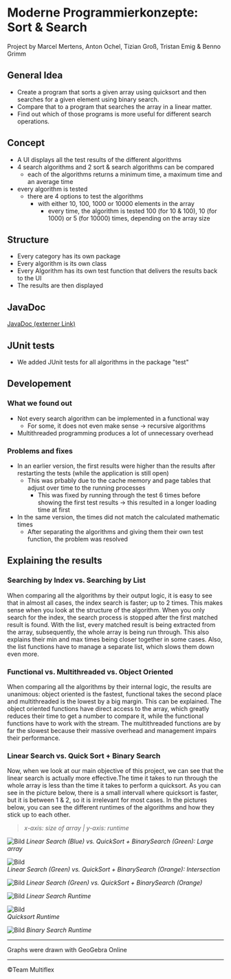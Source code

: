 # Moderne Programmierkonzepte: Sort & Search
Project by Marcel Mertens, Anton Ochel, Tizian Groß, Tristan Emig & Benno Grimm

## General Idea
* Create a program that sorts a given array using quicksort and then searches for a given element using binary search. 
* Compare that to a program that searches the array in a linear matter.
* Find out which of those programs is more useful for different search operations.

## Concept
* A UI displays all the test results of the different algorithms
* 4 search algorithms and 2 sort & search algorithms can be compared
  * each of the algorithms returns a minimum time, a maximum time and an average time
* every algorithm is tested
  * there are 4 options to test the algorithms
    * with either 10, 100, 1000 or 10000 elements in the array
      	* every time, the algorithm is tested 100 (for 10 & 100), 10 (for 1000) or 5 (for 10000) times, depending on the array size
   
    
## Structure
* Every category has its own package
* Every algorithm is its own class
* Every Algorithm has its own test function that delivers the results back to the UI
* The results are then displayed

## JavaDoc
<a href="https://mertens-web.ddns.net/JavaDocs" target="_blank">JavaDoc (externer Link)</a>

## JUnit tests
* We added JUnit tests for all algorithms in the package "test"

## Developement

### What we found out
* Not every search algorithm can be implemented in a functional way
  * For some, it does not even make sense -> recursive algorithms
* Multithreaded programming produces a lot of unnecessary overhead

### Problems and fixes
* In an earlier version, the first results were higher than the results after restarting the tests (while the application is still open)
  * This was prbably due to the cache memory and page tables that adjust over time to the running processes
    * This was fixed by running through the test 6 times before showing the first test results -> this resulted in a longer loading time at first
* In the same version, the times did not match the calculated mathematic times
  * After separating the algorithms and giving them their own test function, the problem was resolved
  
## Explaining the results

### Searching by Index vs. Searching by List
When comparing all the algorithms by their output logic, it is easy to see that in almost all cases, the index search is faster; up to 2 times.
This makes sense when you look at the structure of the algorithm. When you only search for the index, the search process is stopped after the first matched result is found. With the list, every matched result is being extracted from the array, subsequently, the whole array is being run through. This also explains their min and max times being closer together in some cases. Also, the list functions have to manage a separate list, which slows them down even more.

### Functional vs. Multithreaded vs. Object Oriented
When comparing all the algorithms by their internal logic, the results are unanimous: object oriented is the fastest, functional takes the second place and multithreaded is the lowest by a big margin.
This can be explained. The object oriented functions have direct access to the array, which greatly reduces their time to get a number to compare it, while the functional functions have to work with the stream. The multithreaded functions are by far the slowest because their massive overhead and management impairs their performance.

### Linear Search vs. Quick Sort + Binary Search
Now, when we look at our main objective of this project, we can see that the linear search is actually more effective.The time it takes to run through the whole array is less than the time it takes to perform a quicksort. As you can see in the picture below, there is a small intervall where quicksort is faster, but it is between 1 & 2, so it is irrelevant for most cases. In the pictures below, you can see the different runtimes of the algorithms and how they stick up to each other.

> *x-axis: size of array | y-axis: runtime*

![Bild](/bilder/geogebra-export%20(1).png "Linear Search vs. QuickSort + BinarySearch") *Linear Search (Blue) vs. QuickSort + BinarySearch (Green): Large array*

![Bild](/bilder/LinearQuicksortBinary.png "Linear Search vs. QuickSort + BinarySearch") <br> *Linear Search (Green) vs. QuickSort + BinarySearch (Orange): Intersection*

![Bild](/bilder/LinearQuicksortBinary2.png "Linear Search vs. QuickSort + BinarySearch") *Linear Search (Green) vs. QuickSort + BinarySearch (Orange)*

![Bild](/bilder/LinearSearch.png "Linear Search Laufzeit") *Linear Search Runtime*

![Bild](/bilder/Quicksort.png "Quicksort Laufzeit") <br> *Quicksort Runtime*

![Bild](/bilder/BinarySearch.png "Binary Search Laufzeit") *Binary Search Runtime*

----
Graphs were drawn with GeoGebra Online

----
©Team Multiflex
